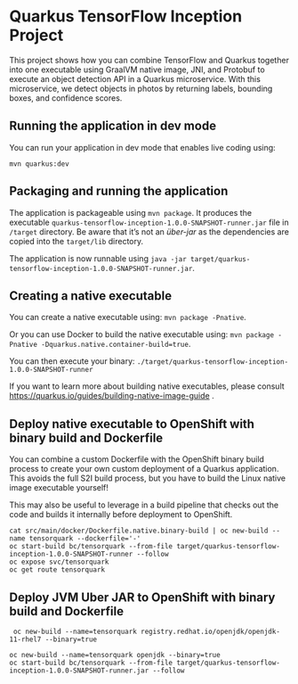 # Quarkus TensorFlow Inception Project

This project shows how you can combine TensorFlow and Quarkus together into one executable using GraalVM native image, 
JNI, and Protobuf to execute an object detection API in a Quarkus microservice. With this microservice, we detect 
objects in photos by returning labels, bounding boxes, and confidence scores.

## Running the application in dev mode

You can run your application in dev mode that enables live coding using:
```
mvn quarkus:dev
```

## Packaging and running the application

The application is packageable using `mvn package`.
It produces the executable `quarkus-tensorflow-inception-1.0.0-SNAPSHOT-runner.jar` file in `/target` directory.
Be aware that it’s not an _über-jar_ as the dependencies are copied into the `target/lib` directory.

The application is now runnable using `java -jar target/quarkus-tensorflow-inception-1.0.0-SNAPSHOT-runner.jar`.

## Creating a native executable

You can create a native executable using: `mvn package -Pnative`.

Or you can use Docker to build the native executable using: `mvn package -Pnative -Dquarkus.native.container-build=true`.

You can then execute your binary: `./target/quarkus-tensorflow-inception-1.0.0-SNAPSHOT-runner`

If you want to learn more about building native executables, please consult https://quarkus.io/guides/building-native-image-guide .

## Deploy native executable to OpenShift with binary build and Dockerfile

You can combine a custom Dockerfile with the OpenShift binary build process to create your own custom deployment of
a Quarkus application. This avoids the full S2I build process, but you have to build the Linux native image executable yourself!

This may also be useful to leverage in a build pipeline that checks out the code and builds it internally before deployment to OpenShift.

```
cat src/main/docker/Dockerfile.native.binary-build | oc new-build --name tensorquark --dockerfile='-'
oc start-build bc/tensorquark --from-file target/quarkus-tensorflow-inception-1.0.0-SNAPSHOT-runner --follow
oc expose svc/tensorquark
oc get route tensorquark
```
## Deploy JVM Uber JAR to OpenShift with binary build and Dockerfile

```
 oc new-build --name=tensorquark registry.redhat.io/openjdk/openjdk-11-rhel7 --binary=true

oc new-build --name=tensorquark openjdk --binary=true
oc start-build bc/tensorquark --from-file target/quarkus-tensorflow-inception-1.0.0-SNAPSHOT-runner.jar --follow
```